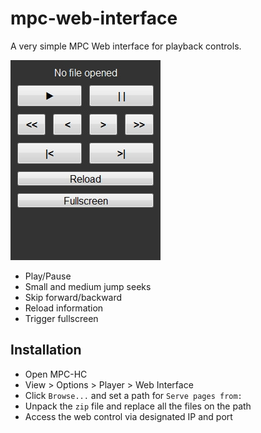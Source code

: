# mpc-web-interface
A very simple MPC Web interface for playback controls.

![Screenshot](https://github.com/altbdoor/mpc-web-interface/raw/master/img/capture.jpg)

- Play/Pause
- Small and medium jump seeks
- Skip forward/backward
- Reload information
- Trigger fullscreen
 
## Installation
- Open MPC-HC
- View > Options > Player > Web Interface
- Click `Browse...` and set a path for `Serve pages from:`
- Unpack the `zip` file and replace all the files on the path
- Access the web control via designated IP and port

